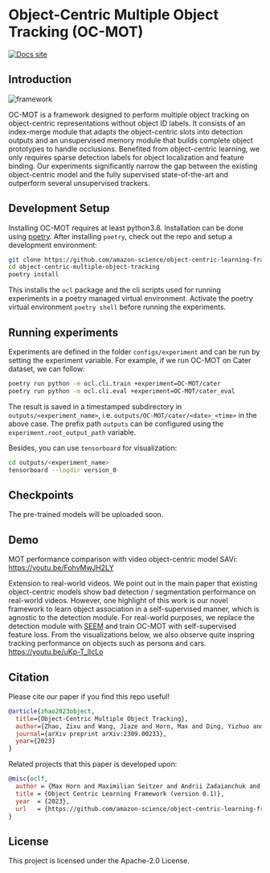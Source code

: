 # Object-Centric Multiple Object Tracking (OC-MOT)
[![Docs site](https://img.shields.io/badge/docs-GitHub_Pages-blue)](https://arxiv.org/abs/2309.00233)

## Introduction

![framework](https://imgur.com/gallery/KslHGW9)

OC-MOT  is a framework designed to perform multiple object tracking on object-centric representations without object ID labels. It consists of an index-merge module that adapts the object-centric slots into detection outputs and an unsupervised memory module that builds complete object prototypes to handle occlusions. Benefited from object-centric learning, we only requires sparse detection labels for object localization and feature binding. Our experiments significantly narrow the gap between the existing object-centric model and the fully supervised state-of-the-art and outperform several unsupervised trackers.


## Development Setup
Installing OC-MOT requires at least python3.8. Installation can be done using [poetry](https://python-poetry.org/docs/#installation).  After installing `poetry`, check out the repo and setup a development environment:

```bash
git clone https://github.com/amazon-science/object-centric-learning-framework.git
cd object-centric-multiple-object-tracking
poetry install
```

This installs the `ocl` package and the cli scripts used for running experiments in a poetry managed virtual environment. Activate the poetry virtual environment `poetry shell` before running the experiments.

## Running experiments

Experiments are defined in the folder `configs/experiment` and can be run
by setting the experiment variable. For example, if we run OC-MOT on Cater dataset, we can follow: 

```bash
poetry run python -m ocl.cli.train +experiment=OC-MOT/cater
poetry run python -m ocl.cli.eval +experiment=OC-MOT/cater_eval
```

The result is saved in a timestamped subdirectory in `outputs/<experiment_name>`, i.e. `outputs/OC-MOT/cater/<date>_<time>` in the above case. The prefix path `outputs` can be configured using the `experiment.root_output_path` variable.

Besides, you can use `tensorboard` for visualization:

```bash
cd outputs/<experiment_name>
tensorboard --logdir version_0
```
## Checkpoints
The pre-trained models will be uploaded soon.

## Demo
MOT performance comparison with video object-centric model SAVi:
https://youtu.be/FohvMwJH2LY

Extension to real-world videos. We point out in the main paper that existing object-centric models show bad detection / segmentation performance on real-world videos. However, one highlight of this work is our novel framework to learn object association in a self-supervised manner, which is agnostic to the detection module. For real-world purposes, we replace the detection module with [SEEM](https://arxiv.org/abs/2304.06718) and train OC-MOT with self-supervised feature loss. From the visualizations below, we also observe quite inspring tracking performance on objects such as persons and cars.
https://youtu.be/uKp-T_lIcLo


## Citation
Please cite our paper if you find this repo useful!

```bibtex
@article{zhao2023object,
  title={Object-Centric Multiple Object Tracking},
  author={Zhao, Zixu and Wang, Jiaze and Horn, Max and Ding, Yizhuo and He, Tong and Bai, Zechen and Zietlow, Dominik and Simon-Gabriel, Carl-Johann and Shuai, Bing and Tu, Zhuowen and others},
  journal={arXiv preprint arXiv:2309.00233},
  year={2023}
}
```
Related projects that this paper is developed upon:
```bibtex
@misc{oclf,
  author = {Max Horn and Maximilian Seitzer and Andrii Zadaianchuk and Zixu Zhao and Dominik Zietlow and Florian Wenzel and Tianjun Xiao},
  title = {Object Centric Learning Framework (version 0.1)},
  year  = {2023},
  url   = {https://github.com/amazon-science/object-centric-learning-framework},
}
```

## License
This project is licensed under the Apache-2.0 License.
